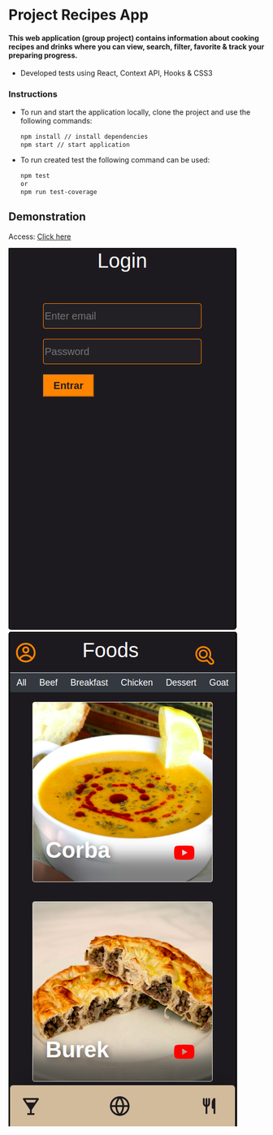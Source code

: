 # Project Recipes App

#### This web application (group project) contains information about cooking recipes and drinks where you can view, search, filter, favorite & track your preparing progress.
* Developed tests using React, Context API, Hooks & CSS3

### Instructions
* To run and start the application locally, clone the project and use the following commands:

  ```
  npm install // install dependencies
  npm start // start application
  ```
  
* To run created test the following command can be used:

  ```
  npm test
  or
  npm run test-coverage
  ```

## Demonstration
Access: [Click here]()

![To access](https://github.com/PirminP/recipes-app/blob/main/recipes-app-1.png)
![To access](https://github.com/PirminP/recipes-app/blob/main/recipes-app-2.png)
